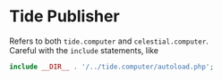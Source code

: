 # Tide Publisher

Refers to both `tide.computer` and `celestial.computer`.  
Careful with the `include` statements, like
```php
include __DIR__ . '/../tide.computer/autoload.php';
```
